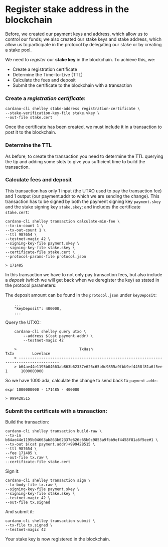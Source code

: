 
Register stake address in the blockchain
========================================

Before, we created our payment keys and address, which allow us to control our funds; we also created our stake keys and stake address, which allow us to participate in the protocol by delegating our stake or by creating a stake pool.  

We need to _register_ our __stake key__ in the blockchain. To achieve this, we:

* Create a registration certificate
* Determine the Time-to-Live (TTL)
* Calculate the fees and deposit   
* Submit the certificate to the blockchain with a transaction


### Create a _registration certificate_:

    cardano-cli shelley stake-address registration-certificate \
    --stake-verification-key-file stake.vkey \
    --out-file stake.cert

Once the certificate has been created, we must include it in a transaction to post it to the blockchain.

### Determine the TTL
As before, to create the transaction you need to determine the TTL querying the tip and adding some slots to give you sufficient time to build the transaction.

### Calculate fees and deposit

This transaction has only 1 input (the UTXO used to pay the transaction fee) and 1 output (our payment.addr to which we are sending the change). This transaction has to be signed by both the payment signing key `payment.skey` and the stake signing key `stake.skey`; and includes the certificate `stake.cert`:

    cardano-cli shelley transaction calculate-min-fee \
    --tx-in-count 1 \
    --tx-out-count 1 \
    --ttl 987654 \
    --testnet-magic 42 \
    --signing-key-file payment.skey \
    --signing-key-file stake.skey \
    --certificate-file stake.cert \
    --protocol-params-file protocol.json

    > 171485

In this transaction we have to not only pay transaction fees, but also include a _deposit_ (which we will get back when we deregister the key) as stated in the protocol parameters:

The deposit amount can be found in the `protocol.json` under `keyDeposit`:

        ...
        "keyDeposit": 400000,
        ...

Query the UTXO:

        cardano-cli shelley query utxo \
            --address $(cat payment.addr) \
            --testnet-magic 42

        >                            TxHash                                 TxIx        Lovelace
        > ----------------------------------------------------------------------------------------
        > b64ae44e1195b04663ab863b62337e626c65b0c9855a9fbb9ef4458f81a6f5ee     1      1000000000

So we have 1000 ada, calculate the change to send back to `payment.addr`:

    expr 1000000000 - 171485 - 400000

    > 999428515

### Submit the certificate with a transaction:

Build the transaction:

    cardano-cli shelley transaction build-raw \
    --tx-in b64ae44e1195b04663ab863b62337e626c65b0c9855a9fbb9ef4458f81a6f5ee#1 \
    --tx-out $(cat payment.addr)+999428515 \
    --ttl 987654 \
    --fee 171485 \
    --out-file tx.raw \
    --certificate-file stake.cert

Sign it:

    cardano-cli shelley transaction sign \
    --tx-body-file tx.raw \
    --signing-key-file payment.skey \
    --signing-key-file stake.skey \
    --testnet-magic 42 \
    --out-file tx.signed

And submit it:

    cardano-cli shelley transaction submit \
    --tx-file tx.signed \
    --testnet-magic 42

Your stake key is now registered in the blockchain.
